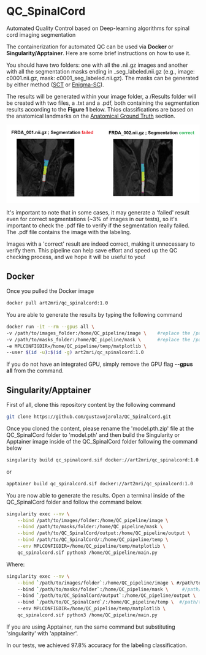 # QC_SpinalCord
Automated Quality Control based on Deep-learning algorithms for spinal cord imaging segmentation  

The containerization for automated QC can be used via **Docker** or **Singularity/Apptainer**. Here are some brief instructions on how to use it.  

You should have two folders: one with all the .nii.gz images and another with all the segmentation masks ending in _seg_labeled.nii.gz (e.g., image: c0001.nii.gz, mask: c0001_seg_labeled.nii.gz). The masks can be generated by either method ([SCT](https://spinalcordtoolbox.com/) or [Enigma-SC](https://github.com/art2mri-user/Enigma-SC)).   

The results will be generated within your image folder, a /Results folder will be created with two files, a .txt and a .pdf, both containing the segmentation results according to the **Figure 1** below. Thios classifications are based on the anatomical landmarks on the [Anatomical Ground Truth](/Installation%20Instructions.md) section.   

!["pdf-results"](img/pdf-results.png)  

It's important to note that in some cases, it may generate a 'failed' result even for correct segmentations (~3% of images in our tests), so it's important to check the .pdf file to verify if the segmentation really failed. The .pdf file contains the image with the labeling.

Images with a 'correct' result are indeed correct, making it unnecessary to verify them. This pipeline can help save effort and speed up the QC checking process, and we hope it will be useful to you!

## Docker
Once you pulled the Docker image    

```bash
docker pull art2mri/qc_spinalcord:1.0
```

You are able to generate the results by typing the following command  

```bash
docker run -it --rm --gpus all \
-v /path/to/images_folder:/home/QC_pipeline/image \    #replace the /path/to/images_folder by the real path of your images folder
-v /path/to/masks_folder:/home/QC_pipeline/mask \      #replace the /path/to/masks_folder by the real path of your masks folder
-e MPLCONFIGDIR=/home/QC_pipeline/temp/matplotlib \    
--user $(id -u):$(id -g) art2mri/qc_spinalcord:1.0
```  

If you do not have an integrated GPU, simply remove the GPU flag **--gpus all** from the command.  

## Singularity/Apptainer  

First of all, clone this repository content by the following command  

```bash
git clone https://github.com/gustavojarola/QC_SpinalCord.git
```  

Once you cloned the content, please rename the 'model.pth.zip' file at the QC_SpinalCord folder to 'model.pth' and then build the Singularity or Apptainer image inside of the QC_SpinalCord folder following the command below   

```bash
singularity build qc_spinalcord.sif docker://art2mri/qc_spinalcord:1.0
```  

or 

```bash
apptainer build qc_spinalcord.sif docker://art2mri/qc_spinalcord:1.0
```  

You are now able to generate the results. Open a terminal inside of the QC_SpinalCord folder and follow the command below.  

```bash
singularity exec --nv \
    --bind /path/to/images/folder:/home/QC_pipeline/image \
    --bind /path/to/masks/folder:/home/QC_pipeline/mask \
    --bind /path/to/QC_SpinalCord/output:/home/QC_pipeline/output \
    --bind /path/to/QC_SpinalCord/:/home/QC_pipeline/temp \
    --env MPLCONFIGDIR=/home/QC_pipeline/temp/matplotlib \
    qc_spinalcord.sif python3 /home/QC_pipeline/main.py
```  
Where:  

```bash
singularity exec --nv \
    --bind `/path/to/images/folder`:/home/QC_pipeline/image \ #/path/to/images/folder -> replace by the path of images folder
    --bind `/path/to/masks/folder`:/home/QC_pipeline/mask \     #/path/to/images/folder -> replace by the path of masks folder
    --bind `/path/to/QC_SpinalCord/output`:/home/QC_pipeline/output \  #/path/to/QC_SpinalCord/output -> replace by the complete path to the output folder inside of QC_SpinalCord
    --bind `/path/to/QC_SpinalCord`/:/home/QC_pipeline/temp \  #/path/to/QC_SpinalCord ->  replace by the complete path to the temp folder inside of QC_SpinalCord
    --env MPLCONFIGDIR=/home/QC_pipeline/temp/matplotlib \   
    qc_spinalcord.sif python3 /home/QC_pipeline/main.py
```  
If you are using Apptainer, run the same command but substituting 'singularity' with 'apptainer'.  

In our tests, we achieved 97.8% accuracy for the labeling classification.  
